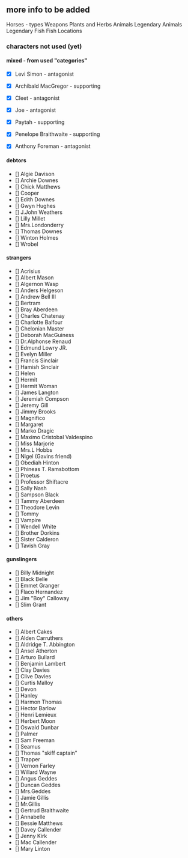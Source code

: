 ## more info to be added

Horses - types
Weapons
Plants and Herbs
Animals
Legendary Animals
Legendary Fish
Fish
Locations


### characters not used (yet)

#### mixed - from used "categories"

- [x] Levi Simon - antagonist
- [x] Archibald MacGregor - supporting
- [x] Cleet - antagonist
- [x] Joe - antagonist
- [x] Paytah - supporting
- [x] Penelope Braithwaite - supporting
- [x] Anthony Foreman - antagonist



#### debtors

- [] Algie Davison 
- [] Archie Downes
- [] Chick Matthews
- [] Cooper
- [] Edith Downes
- [] Gwyn Hughes
- [] J.John Weathers
- [] Lilly Millet
- [] Mrs.Londonderry
- [] Thomas Downes
- [] Winton Holmes
- [] Wrobel

#### strangers

- [] Acrisius
- [] Albert Mason
- [] Algernon Wasp
- [] Anders Helgeson
- [] Andrew Bell III
- [] Bertram
- [] Bray Aberdeen
- [] Charles Chatenay
- [] Charlotte Balfour
- [] Chelonian Master
- [] Deborah MacGuiness
- [] Dr.Alphonse Renaud
- [] Edmund Lowry JR.
- [] Evelyn Miller
- [] Francis Sinclair
- [] Hamish Sinclair
- [] Helen
- [] Hermit
- [] Hermit Woman
- [] James Langton
- [] Jeremiah Compson
- [] Jeremy Gill
- [] Jimmy Brooks
- [] Magnifico
- [] Margaret
- [] Marko Dragic
- [] Maximo Cristobal Valdespino
- [] Miss Marjorie
- [] Mrs.L Hobbs
- [] Nigel (Gavins friend)
- [] Obediah Hinton
- [] Phineas T. Ramsbottom
- [] Proetus
- [] Professor Shiftacre
- [] Sally Nash
- [] Sampson Black
- [] Tammy Aberdeen
- [] Theodore Levin
- [] Tommy
- [] Vampire
- [] Wendell White
- [] Brother Dorkins
- [] Sister Calderon
- [] Tavish Gray

#### gunslingers

- [] Billy Midnight
- [] Black Belle
- [] Emmet Granger
- [] Flaco Hernandez
- [] Jim "Boy" Calloway
- [] Slim Grant

#### others

- [] Albert Cakes
- [] Alden Carruthers
- [] Aldridge T. Abbington
- [] Ansel Atherton
- [] Arturo Bullard
- [] Benjamin Lambert
- [] Clay Davies
- [] Clive Davies
- [] Curtis Malloy
- [] Devon
- [] Hanley
- [] Harmon Thomas
- [] Hector Barlow
- [] Henri Lemieux
- [] Herbert Moon
- [] Oswald Dunbar
- [] Palmer
- [] Sam Freeman
- [] Seamus
- [] Thomas "skiff captain"
- [] Trapper
- [] Vernon Farley
- [] Willard Wayne
- [] Angus Geddes
- [] Duncan Geddes
- [] Mrs.Geddes
- [] Jamie Gillis
- [] Mr.Gillis
- [] Gertrud Braithwaite
- [] Annabelle
- [] Bessie Matthews
- [] Davey Callender
- [] Jenny Kirk
- [] Mac Callender
- [] Mary Linton

